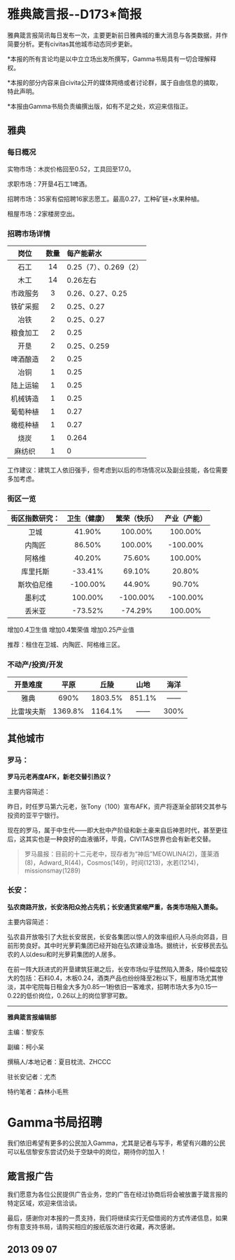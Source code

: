 # 雅典箴言报--D173*简报

雅典箴言报简讯每日发布一次，主要更新前日雅典城的重大消息与各类数据，并作简要分析。更有civitas其他城市动态同步更新。

*本报的所有言论均是以中立立场出发所撰写，Gamma书局具有一切合理解释权。 

*本报的部分内容来自civita公开的媒体网络或者讨论群，属于自由信息的摘取，特此声明。 

*本报由Gamma书局负责编撰出版，如有不足之处，欢迎来信指正。

## **雅典**

### **每日概况**

实物市场：木炭价格回至0.52，工具回至17.0。 

求职市场：7开垦4石工1啤酒。 

招聘市场：35家有偿招聘16家志愿工。最高0.27，工种矿链+水果种植。 

租屋市场：2家楼房空出。

### **招聘市场详情**

岗位 | 数量 | 每产能薪水 
:-------------:|:-------------:|:-------------
石工 | 14 | 0.25（7）、0.269（2） 
木工 | 14 | 0.26左右 
市政服务 | 3 | 0.26、0.27、0.25 
铁矿采掘 | 2 | 0.25、0.27 
冶铁 | 2 | 0.25、0.27 
粮食加工 | 2 | 0.25 
开垦 | 2 | 0.25、0.259 
啤酒酿造 | 2 | 0.25 
冶铜 | 1 | 0.25 
陆上运输 | 1 | 0.25 
机械铸造 | 1 | 0.25 
葡萄种植 | 1 | 0.27 
橄榄种植 | 1 | 0.27 
烧炭 | 1 | 0.264 
麻纺织 | 1 | 0

工作建议：建筑工人依旧强手，但考虑到以后的市场情况以及副业技能，各位需要多加考虑。

### **街区一览** 

街区指数研究： | 卫生（健康） | 繁荣（快乐） | 产业（产能） 
:-------------:|:-------------:|:-------------:|:-------------:
卫城 | 41.90% | 100.00% | 100.00% 
内陶匠 | 86.50% | 100.00% | -100.00% 
阿格维 | 40.20% | 75.60% | 100.00% 
库里托斯 | -33.41% | 69.10% | 20.80% 
斯坎伯尼维 | -100.00% | 44.90% | 90.70% 
墨利忒 | 100.00% | -100.00% | -100.00% 
丢米亚 | -73.52% | -74.29% | 100.00% 

增加0.4卫生值 增加0.4繁荣值 增加0.25产业值

推荐：租住在卫城、内陶匠、阿格维三区。

### **不动产/投资/开发**

开垦难度 | 平原 | 丘陵 | 山地 | 海洋 
:-------------:|:-------------:|:-------------:|:-------------:|:-------------:
雅典 | 690% | 1803.5% | 851.1% | —— 
比雷埃夫斯 | 1369.8% | 1164.1% | —— | 300%

## **其他城市**

### **罗马：**

**罗马元老再度AFK，新老交替引热议？**

主要内容简述： 

昨日，时任罗马第六元老，张Tony（100）宣布AFK，资产将逐渐全部转交其参与投资的亚平宁银行。 

现在的罗马，属于中生代——即大批中产阶级和新土豪来自后神恩时代，甚至更往后，这其实也是一种良好的血液循环，毕竟，CIVITAS世界也会有新老交替。 

> 罗马晨报：目前的十二元老中，现存者为“神后”MEOWLINA(2)，蓬莱酒(8)，Adward_R(44)，Cosmos(149)，时间(1213)，水若(1214)，missionsmay(1289)

### **长安：**

**弘农商路开放，长安洛阳众抢占先机；长安通货紧缩严重，各类市场陷入萧条。**

主要内容简述： 

弘农县开放吸引了大批长安居民，长安各集团以惊人的效率组织人马杀向郊县，目前形势良好。其中时光萝莉集团已经开始在弘农建设渔场。据统计，长安移民去弘农的人以desu和时光萝莉集团的人居多。 

在前一阵大跃进式的开垦建筑狂潮之后，长安市场似乎猛然陷入萧条，降价幅度较大的包括：石料0.4，木板0.24，酒类产品也纷纷降至2粉以下，租屋市场尤其惨淡，其中宅院每日租金大多为0.85—1粉依旧一客难求，招聘市场大多为0.15—0.22的低价岗位，0.26以上的岗位寥寥可数。

---

**雅典箴言报编辑部**

主编：黎安东 

副编：柯小呆 

撰稿人/本地记者：夏目枕流、ZHCCC 

驻长安记者：尤杰 

特约笔者：森林小毛熊

# Gamma书局招聘 

我们依旧希望有更多的公民加入Gamma，尤其是记者与写手，希望有兴趣的公民可以私信黎安东尝试仍处于空缺中的岗位，期待你的加入！


## 箴言报广告

我们愿意为各位公民提供广告业务，您的广告在经过协商后将会被放置于箴言报的特定区域，欢迎来信洽谈。

最后，感谢你对本报的一贯支持，我们将继续实行无偿借阅的方式传递信息，如果你有意支持书局，请购买相应的报纸版次进行收藏，再次感谢。

## 2013 09 07